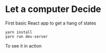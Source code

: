 # Let a computer Decide

First basic React app to get a hang of states


```
yarn install
yarn run dev-server
```

To see it in action

